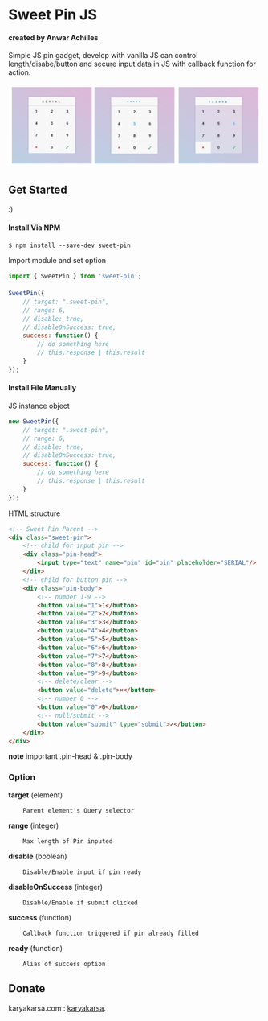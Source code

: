 # Sweet Pin JS
#### created by Anwar Achilles

Simple JS pin gadget, develop with vanilla JS 
can control length/disabe/button and secure input 
data in JS with callback function for action.

![sweet-pin-preview](/demo/sweet-pin-preview.png "sweet-pin-preview")




## Get Started
:)



#### Install Via NPM
````shell
$ npm install --save-dev sweet-pin
````

Import module and set option
````js
import { SweetPin } from 'sweet-pin';

SweetPin({
	// target: ".sweet-pin",
	// range: 6,
	// disable: true,
	// disableOnSuccess: true,
	success: function() {
		// do something here
		// this.response | this.result
	}
});
````




#### Install File Manually
JS instance object
````js
new SweetPin({
	// target: ".sweet-pin",
	// range: 6,
	// disable: true,
	// disableOnSuccess: true,
	success: function() {
		// do something here
		// this.response | this.result
	}
});
````

HTML structure
````html
<!-- Sweet Pin Parent -->
<div class="sweet-pin">
	<!-- child for input pin -->
	<div class="pin-head">
		<input type="text" name="pin" id="pin" placeholder="SERIAL"/>
	</div>
	<!-- child for button pin -->
	<div class="pin-body">
		<!-- number 1-9 -->
		<button value="1">1</button>
		<button value="2">2</button>
		<button value="3">3</button>
		<button value="4">4</button>
		<button value="5">5</button>
		<button value="6">6</button>
		<button value="7">7</button>
		<button value="8">8</button>
		<button value="9">9</button>
		<!-- delete/clear -->
		<button value="delete">×</button>
		<!-- number 0 -->
		<button value="0">0</button>
		<!-- null/submit -->
		<button value="submit" type="submit">✓</button>
	</div>
</div>
````
**note** important .pin-head & .pin-body






### Option

**target** (element)
````
	Parent element's Query selector
````
**range** (integer)
````
	Max length of Pin inputed
````
**disable** (boolean)
````
	Disable/Enable input if pin ready
````
**disableOnSuccess** (integer)
````
	Disable/Enable if submit clicked
````
**success** (function)
````
	Callback function triggered if pin already filled
````
**ready** (function)
````
	Alias of success option
````


## Donate

karyakarsa.com : [karyakarsa](https://karyakarsa.com/anwarachilles).

